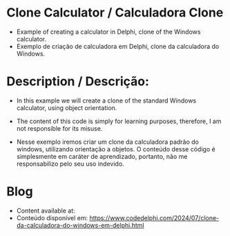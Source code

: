 # Clone Calculator / Calculadora Clone
- Example of creating a calculator in Delphi, clone of the Windows calculator.
- Exemplo de criação de calculadora em Delphi, clone da calculadora do Windows.

# Description / Descrição:
- In this example we will create a clone of the standard Windows calculator, using object orientation.
- The content of this code is simply for learning purposes, therefore, I am not responsible for its misuse.

- Nesse exemplo iremos criar um clone da calculadora padrão do windows, utilizando orientação a objetos.
O conteúdo desse código é simplesmente em caráter de aprendizado, portanto, não me responsabilizo pelo seu uso indevido.

# Blog
- Content available at:
- Conteúdo disponível em:
  https://www.codedelphi.com/2024/07/clone-da-calculadora-do-windows-em-delphi.html
